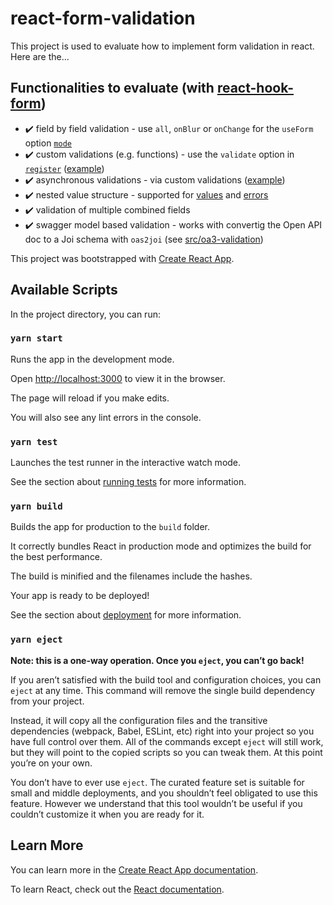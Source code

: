 # react-form-validation

This project is used to evaluate how to implement form validation in react. Here are the...

## Functionalities to evaluate (with [react-hook-form](https://react-hook-form.com/))

- ✔️ field by field validation - use `all`, `onBlur` or `onChange` for the `useForm` option [`mode`](https://react-hook-form.com/api#useForm)
- ✔️ custom validations (e.g. functions) - use the `validate` option in [`register`](https://react-hook-form.com/api#register) ([example](https://github.com/react-hook-form/react-hook-form/blob/master/examples/customValidation.tsx))
- ✔️ asynchronous validations - via custom validations ([example](https://github.com/react-hook-form/react-hook-form/blob/master/examples/asyncFieldValidation.tsx))
- ✔️ nested value structure - supported for [values](https://react-hook-form.com/advanced-usage#FieldArrays) and [errors](https://react-hook-form.com/advanced-usage#ErrorMessages)
- ✔️ validation of multiple combined fields
- ✔️ swagger model based validation - works with convertig the Open API doc to a Joi schema with `oas2joi` (see [src/oa3-validation](src/oa3-validation))

This project was bootstrapped with [Create React App](https://github.com/facebook/create-react-app).

## Available Scripts

In the project directory, you can run:

### `yarn start`

Runs the app in the development mode.

Open [http://localhost:3000](http://localhost:3000) to view it in the browser.

The page will reload if you make edits.

You will also see any lint errors in the console.

### `yarn test`

Launches the test runner in the interactive watch mode.

See the section about [running tests](https://facebook.github.io/create-react-app/docs/running-tests) for more information.

### `yarn build`

Builds the app for production to the `build` folder.

It correctly bundles React in production mode and optimizes the build for the best performance.

The build is minified and the filenames include the hashes.

Your app is ready to be deployed!

See the section about [deployment](https://facebook.github.io/create-react-app/docs/deployment) for more information.

### `yarn eject`

**Note: this is a one-way operation. Once you `eject`, you can’t go back!**

If you aren’t satisfied with the build tool and configuration choices, you can `eject` at any time. This command will remove the single build dependency from your project.

Instead, it will copy all the configuration files and the transitive dependencies (webpack, Babel, ESLint, etc) right into your project so you have full control over them. All of the commands except `eject` will still work, but they will point to the copied scripts so you can tweak them. At this point you’re on your own.

You don’t have to ever use `eject`. The curated feature set is suitable for small and middle deployments, and you shouldn’t feel obligated to use this feature. However we understand that this tool wouldn’t be useful if you couldn’t customize it when you are ready for it.

## Learn More

You can learn more in the [Create React App documentation](https://facebook.github.io/create-react-app/docs/getting-started).

To learn React, check out the [React documentation](https://reactjs.org/).
